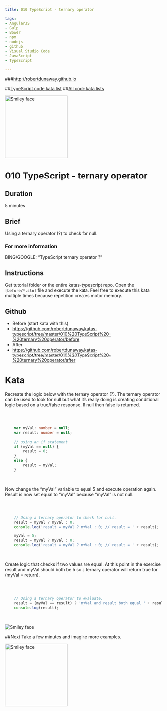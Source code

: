 ```yaml
---
title: 010 TypeScript - ternary operator

tags: 
- AngularJS
- Gulp
- Bower
- npm
- nodejs
- github
- Visual Studio Code
- JavaScript
- TypeScript

---
```


###http://robertdunaway.github.io

##[TypeScript code kata list](http://mycodekatas.github.io/typescript.html)
##[All code kata lists](http://mycodekatas.github.io/)

 <img src="https://raw.githubusercontent.com/robertdunaway/katas-typescript/master/katas-TS-logo.png" alt="Smiley face" height="200" width="200"> 

# 010 TypeScript - ternary operator

## Duration
5 minutes

## Brief
Using a ternary operator (?) to check for null.

### For more information 
BING/GOOGLE: “TypeScript ternary operator ?”

## Instructions
Get tutorial folder or the entire katas-typescript repo.
Open the `[before/*.sln]` file and execute the kata.
Feel free to execute this kata multiple times because repetition creates motor memory.

## Github
 - Before (start kata with this)
  - https://github.com/robertdunaway/katas-typescript/tree/master/010%20TypeScript%20-%20ternary%20operator/before
 - After
  - https://github.com/robertdunaway/katas-typescript/tree/master/010%20TypeScript%20-%20ternary%20operator/after


# Kata

Recreate the logic below with the ternary operator (?).  The ternary operator can be used to look for null but what it’s really doing is creating conditional logic based on a true/false response.  If null then false is returned.  

<br/>

```typescript

	var myVal: number = null;
	var result: number = null;
	
	// using an if statement
	if (myVal == null) {
	    result = 0;
	}
	else {
	    result = myVal;
	}


```

<br/>

Now change the “myVal” variable to equal 5 and execute operation again.  Result is now set equal to “myVal” because “myVal” is not null.

<br/>

```typescript

	// Using a ternary operator to check for null.
	result = myVal ? myVal : 0;
	console.log('result = myVal ? myVal : 0; // result = ' + result);
	
	myVal = 5;
	result = myVal ? myVal : 0;
	console.log('result = myVal ? myVal : 0; // result = ' + result);


```

<br/>

Create logic that checks if two values are equal.  At this point in the exercise result and myVal should both be 5 so a ternary operator will return true for (myVal = return).

<br/>


```typescript
	
	// Using a ternary operator to evaluate.
	result = (myVal == result) ? 'myVal and result both equal ' + result : 'values are not equal';
	console.log(result);
	

```

<br/>

 <img src="https://raw.githubusercontent.com/robertdunaway/katas-typescript/master/010%20TypeScript%20-%20ternary%20operator/1.png" alt="Smiley face"> 


<br/>





##Next
Take a few minutes and imagine more examples. 

 <img src="https://raw.githubusercontent.com/robertdunaway/katas-typescript/master/katas-TS-logo.png" alt="Smiley face" height="200" width="200"> 